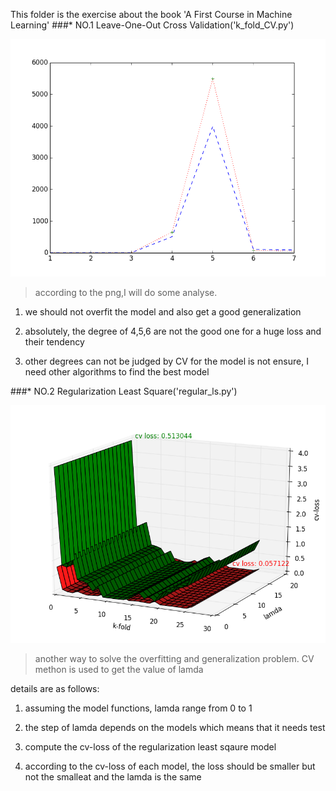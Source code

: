 This folder is the exercise about the book 'A First Course in Machine Learning'
###* NO.1 Leave-One-Out Cross Validation('k_fold_CV.py')

![Results](https://github.com/edonyM/pyexer/blob/master/ml/basic/figure_1.png)

> according to the png,I will do some analyse.

1. we should not overfit the model and also get a good generalization

2. absolutely, the degree of 4,5,6 are not the good one for a huge loss and their tendency

3. other degrees can not be judged by CV for the model is not ensure, I need other algorithms to find the best model

###* NO.2 Regularization Least Square('regular_ls.py')

![Results](https://github.com/edonyM/pyexer/blob/master/ml/basic/regularization_least-square_fitting.png)

> another way to solve the overfitting and generalization problem. CV methon is used to get the value of lamda

details are as follows:

1. assuming the model functions, lamda range from 0 to 1

2. the step of lamda depends on the models which means that it needs test

3. compute the cv-loss of the regularization least sqaure model

4. according to the cv-loss of each model, the loss should be smaller but not the smalleat and the lamda is the same
